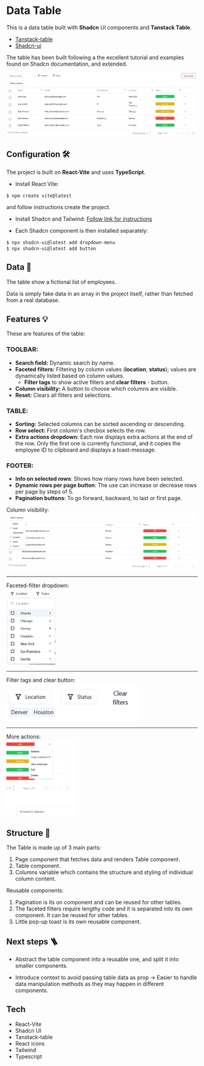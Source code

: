 # Data Table 

This is a data table built with **Shadcn** UI components and **Tanstack Table**.

- [Tanstack-table](https://tanstack.com/table/v8)
- [Shadcn-ui](https://ui.shadcn.com/docs) 

The table has been built following a the excellent tutorial and examples found on Shadcn documentation, and extended.

![screenshot](./src/assets/screenshot-table.png)

## Configuration 🛠️

The project is built on **React-Vite** and uses **TypeScript**.

- Install React Vite:
```
$ npm create vite@latest
```
and follow instructions create the project.

- Install Shadcn and Tailwind: [Follow link for instructions](https://ui.shadcn.com/docs/installation/vite)

- Each Shadcn component is then installed separately:
```
$ npx shadcn-ui@latest add dropdown-menu
$ npx shadcn-ui@latest add button
```
## Data 📜

The table show a fictional list of employees.

Data is simply fake data in an array in the project itself, rather than fetched from a real database.

## Features 💡

These are features of the table:

### TOOLBAR:

- **Search field:** Dynamic search by name.
- **Faceted filters:** Filtering by column values (**location**, **status**); values are dynamically listed based on column values.
   - **Filter tags** to show active filters and **clear filters** - button.
- **Column visibility:** A button to choose which columns are visible.
- **Reset:** Clears all filters and selections.
 
### TABLE:

- **Sorting:** Selected columns can be sorted ascending or descending.
- **Row select:** First column's checbox selects the row.
- **Extra actions dropdown:** Each row displays extra actions at the end of the row. Only the first one is currently functional, and it copies the employee ID to clipboard and displays a toast-message.

### FOOTER:

- **Info on selected rows**: Shows how many rows have been selected.
- **Dynamic rows per page button**: The use can increase or decrease rows per page by steps of 5.
- **Pagination buttons**: To go forward, backward, to last or first page.


Column visibility:
![screenshot](./src/assets/column-filter.png)
***
Faceted-filter dropdown:  
<img src="./src/assets/value-filter.png"  height="200">
***
Filter tags and clear button:
<img src="./src/assets/value-filter-tags.png"  height="100">
***
More actions:  
<img src="./src/assets/actions.png"  height="200">


## Structure 🧬

The Table is made up of 3 main parts: 

1. Page component that fetches data and renders Table component.
2. Table component.
3. Columns variable which contains the structure and styling of individual column content. 

Reusable components:

1. Pagination is its on component and can be reused for other tables.
2. The faceted filters require lengthy code and it is separated into its own component. It can be reused for other tables.
3. Little pop-up toast is its own reusable component.

## Next steps 🪜

- Abstract the table component into a reusable one, and split it into smaller components.

- Introduce context to avoid passing table data as prop -> Easier to handle data manipulation methods as they may happen in different components. 

## Tech

- React-Vite
- Shadcn UI
- Tanstack-table
- React icons
- Tailwind
- Typescript



